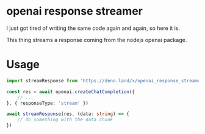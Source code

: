 # openai response streamer

I just got tired of writing the same code again and again, so here it is.

This thing streams a response coming from the nodejs openai package.

# Usage

```typescript
import streamResponse from 'https://deno.land/x/openai_response_streamer@0.0.2/mod.ts'

const res = await openai.createChatCompletion({
    // ...
}, { responseType: 'stream' })

await streamResponse(res, (data: string) => {
    // do something with the data chunk
})
```
